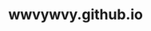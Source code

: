 # wwvywvy.github.io
<div class="flourish-embed flourish-hierarchy" data-src="visualisation/18976895"><script src="https://public.flourish.studio/resources/embed.js"></script></div>
